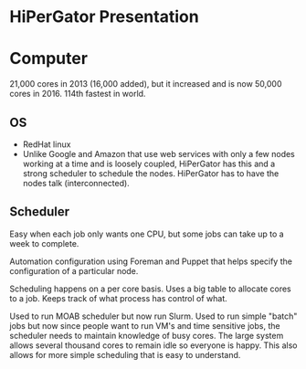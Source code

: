 # HiPerGator Presentation

# Computer

21,000 cores in 2013 (16,000 added), but it increased and is now 50,000 cores
in 2016. 114th fastest in world.

## OS

 - RedHat linux
 - Unlike Google and Amazon that use web services with only a few nodes working
   at a time and is loosely coupled, HiPerGator has this and a strong scheduler
   to schedule the nodes. HiPerGator has to have the nodes talk
   (interconnected).

## Scheduler

Easy when each job only wants one CPU, but some jobs can take up to a week to
complete.

Automation configuration using Foreman and Puppet that helps specify the
configuration of a particular node.

Scheduling happens on a per core basis. Uses a big table to allocate cores to a
job. Keeps track of what process has control of what.

Used to run MOAB scheduler but now run Slurm. Used to run simple "batch" jobs
but now since people want to run VM's and time sensitive jobs, the scheduler
needs to maintain knowledge of busy cores. The large system allows several
thousand cores to remain idle so everyone is happy. This also allows for more
simple scheduling that is easy to understand.
